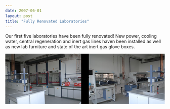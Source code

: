 ```yaml
---
date: 2007-06-01
layout: post
title: "Fully Renovated Laboratories"
---
```


Our first five laboratories have been fully renovated!
New power, cooling water, central regeneration and inert gas lines haven been installed as well as new lab furniture and state of the art inert gas glove boxes. 

![Meyer lab](/assets/img/2017/lab-renovated.jpg)